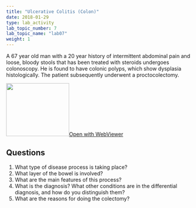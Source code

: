 ```yaml
---
title: "Ulcerative Colitis (Colon)"
date: 2018-01-29
type: lab_activity
lab_topic_number: 7
lab_topic_name: "lab07"
weight: 1
---
```

<div class="entrybody">
<p>A 67 year old man with a 20 year history of intermittent abdominal pain and loose, bloody stools that has been treated with steroids undergoes colonoscopy. He is found to have colonic polyps, which show dysplasia histologically. The patient subsequently underwent a proctocolectomy.<br clear="all"></p>

<div class="thumbnail"><a href="http://virtualslides.cumc.columbia.edu/GI%20Path%2001.svs/view.apml?" target="_blank"><img alt="" src="http://pathologylab.ccnmtl.columbia.edu/assets/images/slide_GIpath01.jpg" width="170" height="143" class="mt-image-left"></a><a href="http://virtualslides.cumc.columbia.edu/GI%20Path%2001.svs/view.apml?" target="_blank">Open with WebViewer</a></div>

<h2>Questions</h2>


<ol>
<li> What type of disease process is taking place?</li>
<li> What layer of the bowel is involved?</li>
<li> What are the main features of this process?</li>
<li> What is the diagnosis? What other conditions are in the differential diagnosis, and how do you distinguish them?</li>
<li> What are the reasons for doing the colectomy?</li>
</ol>


						
</div>
